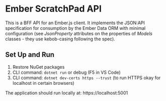 # Ember ScratchPad API

This is a BFF API for an Ember.js client. It implements the JSON:API specification for consumption by the Ember Data ORM with minimal configuration (see *JsonProperty* attributes on the properties of *Models* classes - they use kebob-casing following the spec).

## Set Up and Run

1. Restore NuGet packages
2. CLI command: `dotnet run` or debug (F5 in VS Code)
3. CLI command: `dotnet dev-certs https --trust` (to run HTTPS okay for localhost in certain browsers)

The application should run locally at: https://localhost:5001